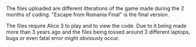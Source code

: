 The files uploaded are different itterations of the game made during the 2 months of coding. "Escape from Romania Final" is the final version.

The files require Alice 3 to play and to view the code. Due to it being made more than 3 years ago and the files being tossed around 3 different laptops, bugs
or even fatal error might obviously occur. 
